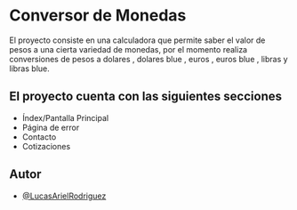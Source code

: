 
# Conversor de Monedas

El proyecto consiste en una calculadora que permite saber el valor de pesos a una cierta variedad de monedas, por el momento realiza conversiones de pesos a dolares , dolares blue , euros , euros blue , libras y libras blue.

## El proyecto cuenta con las siguientes secciones

- Índex/Pantalla Principal
- Página de error
- Contacto
- Cotizaciones

## Autor

- [@LucasArielRodriguez](https://github.com/LucasArielRodriguez20)